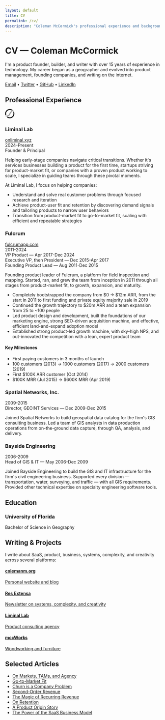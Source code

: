 ```yaml
---
layout: default
title: CV
permalink: /cv/
description: "Coleman McCormick's professional experience and background"
---
```


<h1 class="text-4xl font-bold text-[#517AA3] mb-8">CV — Coleman McCormick</h1>

<div class="mb-8">
  <p class="text-lg mb-6">I'm a product founder, builder, and writer with over 15 years of experience in technology. My career began as a geographer and evolved into product management, founding companies, and writing on the internet.</p>
  
  <div class="text-[#517AA3] mb-12 pb-4 border-b border-gray-200">
    <a href="mailto:coleman@mcco.me" class="hover:text-[#3d5d7d]">Email</a>
    <span class="mx-4 text-gray-400">•</span>
    <a href="https://twitter.com/colemanm" class="hover:text-[#3d5d7d]">Twitter</a>
    <span class="mx-4 text-gray-400">•</span>
    <a href="https://github.com/colemanm" class="hover:text-[#3d5d7d]">GitHub</a>
    <span class="mx-4 text-gray-400">•</span>
    <a href="https://www.linkedin.com/in/colemanm" class="hover:text-[#3d5d7d]">LinkedIn</a>
  </div>
</div>

<h2 class="text-2xl font-bold text-[#517AA3] mb-4">Professional Experience</h2>

<div class="mb-8">
  <div class="flex flex-col md:flex-row justify-between items-baseline mb-2">
    <div>
      <div class="flex flex-row items-center gap-2">
        <img src="/images/logos/liminal.png" alt="Liminal Lab logo" class="not-prose" style="width: 30px; height: 30px;">
        <h3 class="text-xl font-bold text-[#517AA3] m-0 not-prose">Liminal Lab</h3>
      </div>
      <div class="flex items-center gap-2">
        <a href="https://www.onliminal.xyz" class="text-sm text-gray-600 hover:text-[#010101]">onliminal.xyz</a>
      </div>
    </div>
    <span class="text-gray-600 text-sm md:text-right">2024-Present</span>
  </div>
  <div class="mb-2">
    <span class="font-semibold">Founder & Principal</span>
  </div>
  <p>Helping early-stage companies navigate critical transitions. Whether it's services businesses building a product for the first time, startups striving for product-market fit, or companies with a proven product working to scale, I specialize in guiding teams through these pivotal moments.</p>
  
  <p>At Liminal Lab, I focus on helping companies:</p>
  
  <ul class="list-disc pl-6 mb-4">
    <li>Understand and solve real customer problems through focused research and iteration</li>
    <li>Achieve product-user fit and retention by discovering demand signals and tailoring products to narrow user behaviors</li>
    <li>Transition from product-market fit to go-to-market fit, scaling with efficient and repeatable strategies</li>
  </ul>
</div>

<div class="mb-8">
  <div class="flex flex-col md:flex-row justify-between items-baseline mb-2">
    <div>
      <h3 class="text-xl font-bold text-[#517AA3] m-0">Fulcrum</h3>
      <a href="https://www.fulcrumapp.com" class="text-sm text-gray-600 hover:text-[#3d5d7d]">fulcrumapp.com</a>
    </div>
    <span class="text-gray-600 text-sm md:text-right">2011-2024</span>
  </div>
  <div class="mb-2">
    <span class="font-semibold">VP Product</span> <span class="text-gray-600">— Apr 2017-Dec 2024</span><br>
    <span class="font-semibold">Executive VP, then President</span> <span class="text-gray-600">— Dec 2015-Apr 2017</span><br>
    <span class="font-semibold">Founding Product Lead</span> <span class="text-gray-600">— Aug 2011-Dec 2015</span>
  </div>
  
  <p>Founding product leader of Fulcrum, a platform for field inspection and mapping. Started, ran, and grew the team from inception in 2011 through all stages from product-market fit, to growth, expansion, and maturity.</p>
  
  <ul class="list-disc pl-6 mb-4">
    <li>Completely bootstrapped the company from $0 → $12m ARR, from the start in 2011 to first funding and private equity majority sale in 2019</li>
    <li>Continued the growth trajectory to $20m ARR and a team expansion from 25 to ~100 people</li>
    <li>Led product design and development, built the foundations of our marketing engine, strong SEO-driven acquisition machine, and effective, efficient land-and-expand adoption model</li>
    <li>Established strong product-led growth machine, with sky-high NPS, and out-innovated the competition with a lean, expert product team</li>
  </ul>
  
  <div class="bg-gray-100 p-4 rounded-lg mb-4">
    <h4 class="text-lg font-semibold mb-2">Key Milestones</h4>
    <ul class="list-disc pl-6 mb-0">
      <li>First paying customers in 3 months of launch</li>
      <li>100 customers (2013) → 1000 customers (2017) → 2000 customers (2019)</li>
      <li>First $100K ARR customer (Oct 2014)</li>
      <li>$100K MRR (Jul 2015) → $600K MRR (Apr 2019)</li>
    </ul>
  </div>
</div>

<div class="mb-8">
  <div class="flex flex-col md:flex-row justify-between items-baseline mb-2">
    <div>
      <h3 class="text-xl font-bold text-[#517AA3] m-0">Spatial Networks, Inc.</h3>
    </div>
    <span class="text-gray-600 text-sm md:text-right">2009-2015</span>
  </div>
  <div class="mb-2">
    <span class="font-semibold">Director, GEOINT Services</span> <span class="text-gray-600">— Dec 2009-Dec 2015</span>
  </div>
  
  <p>Joined Spatial Networks to build geospatial data catalog for the firm's GIS consulting business. Led a team of GIS analysts in data production operations from on-the-ground data capture, through QA, analysis, and delivery.</p>
</div>

<div class="mb-8">
  <div class="flex flex-col md:flex-row justify-between items-baseline mb-2">
    <div>
      <h3 class="text-xl font-bold text-[#517AA3] m-0">Bayside Engineering</h3>
    </div>
    <span class="text-gray-600 text-sm md:text-right">2006-2009</span>
  </div>
  <div class="mb-2">
    <span class="font-semibold">Head of GIS & IT</span> <span class="text-gray-600">— May 2006-Dec 2009</span>
  </div>

  <p>Joined Bayside Engineering to build the GIS and IT infrastructure for the firm's civil engineering business. Supported every division — transportation, water, surveying, and traffic — with all GIS requirements. Provided other technical expertise on specialty engineering software tools.</p>
</div>

## Education

<div class="mb-8">
  <div class="flex flex-col md:flex-row justify-between items-start mb-2">
    <h3 class="text-xl font-bold text-[#517AA3] m-0">University of Florida</h3>
  </div>
  <div class="mb-2">
    <span class="font-semibold">Bachelor of Science in Geography</span>
  </div>
</div>

<h2 class="text-2xl font-bold text-[#517AA3] mb-4">Writing & Projects</h2>

<p>I write about SaaS, product, business, systems, complexity, and creativity across several platforms:</p>

<div class="grid grid-cols-1 md:grid-cols-2 gap-4 mb-8">
  <a href="https://www.colemanm.org" class="block p-4 border border-gray-200 rounded-lg hover:border-[#517AA3] hover:shadow-md transition-all">
    <h4 class="text-lg font-semibold text-[#517AA3] mb-1">colemanm.org</h4>
    <p class="text-sm text-gray-600 mb-0">Personal website and blog</p>
  </a>
  
  <a href="https://www.resextensa.co" class="block p-4 border border-gray-200 rounded-lg hover:border-[#517AA3] hover:shadow-md transition-all">
    <h4 class="text-lg font-semibold text-[#517AA3] mb-1">Res Extensa</h4>
    <p class="text-sm text-gray-600 mb-0">Newsletter on systems, complexity, and creativity</p>
  </a>
  
  <a href="https://www.onliminal.xyz" class="block p-4 border border-gray-200 rounded-lg hover:border-[#517AA3] hover:shadow-md transition-all">
    <h4 class="text-lg font-semibold text-[#517AA3] mb-1">Liminal Lab</h4>
    <p class="text-sm text-gray-600 mb-0">Product consulting agency</p>
  </a>
  
  <a href="https://mcc.works" class="block p-4 border border-gray-200 rounded-lg hover:border-[#517AA3] hover:shadow-md transition-all">
    <h4 class="text-lg font-semibold text-[#517AA3] mb-1">mccWorks</h4>
    <p class="text-sm text-gray-600 mb-0">Woodworking and furniture</p>
  </a>
</div>

<h2 class="text-2xl font-bold text-[#517AA3] mb-4">Selected Articles</h2>

<ul class="list-disc pl-6 mb-8">
  <li class="mb-2"><a href="https://www.colemanm.org/post/on-markets-tams-and-agency/" class="text-[#517AA3] hover:text-[#3d5d7d]">On Markets, TAMs, and Agency</a></li>
  <li class="mb-2"><a href="https://www.colemanm.org/post/go-to-market-fit/" class="text-[#517AA3] hover:text-[#3d5d7d]">Go-to-Market Fit</a></li>
  <li class="mb-2"><a href="https://www.colemanm.org/post/customer-success-is-a-company-problem/" class="text-[#517AA3] hover:text-[#3d5d7d]">Churn is a Company Problem</a></li>
  <li class="mb-2"><a href="https://www.colemanm.org/post/second-order-revenue/" class="text-[#517AA3] hover:text-[#3d5d7d]">Second-Order Revenue</a></li>
  <li class="mb-2"><a href="https://www.colemanm.org/post/the-magic-of-recurring-revenue/" class="text-[#517AA3] hover:text-[#3d5d7d]">The Magic of Recurring Revenue</a></li>
  <li class="mb-2"><a href="https://www.colemanm.org/post/on-retention/" class="text-[#517AA3] hover:text-[#3d5d7d]">On Retention</a></li>
  <li class="mb-2"><a href="https://www.colemanm.org/post/a-product-origin-story/" class="text-[#517AA3] hover:text-[#3d5d7d]">A Product Origin Story</a></li>
  <li class="mb-2"><a href="https://www.colemanm.org/post/power-of-saas-models/" class="text-[#517AA3] hover:text-[#3d5d7d]">The Power of the SaaS Business Model</a></li>
</ul> 